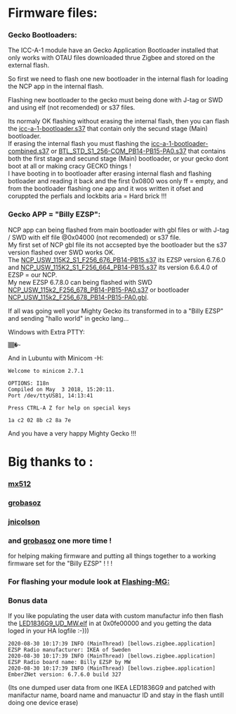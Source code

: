 # Firmware files:

### Gecko Bootloaders:
The ICC-A-1 module have an Gecko Application Bootloader installed that only works with OTAU files downloaded thrue Zigbee and stored on the external flash.  
  
So first we need to flash one new bootloader in the internal flash for loading the NCP app in the internal flash.  
  
Flashing new bootloader to the gecko must being done with J-tag or SWD and using elf (not recomended) or s37 files.    
  
Its normaly OK flashing without erasing the internal flash, then you can flash the [icc-a-1-bootloader.s37](icc-a-1-bootloader.s37) that contain only the secund stage (Main) bootloader.  
If erasing the internal flash you must flashing the [icc-a-1-bootloader-combined.s37](icc-a-1-bootloader-combined.s37) or [BTL_STD_S1_256-COM_PB14-PB15-PA0.s37](BTL_STD_S1_256-COM_PB14-PB15-PA0.s37) that contains both the first stage and secund stage (Main) bootloader, or your gecko dont boot at all or making cracy GECKO things !  
I have booting in to bootloader after erasing internal flash and flashing botloader and reading it back and the first 0x0800 wos only ff = empty, and from the bootloader flashing one app and it wos written it ofset and coruppted the perfials and lockbits aria = Hard brick !!!  

### Gecko APP = "Billy EZSP":
NCP app can being flashed from main bootloader with gbl files or with  J-tag / SWD with elf file @0x04000 (not recomended) or s37 file.  
My first set of NCP gbl file its not accsepted bye the bootloader but the s37 version flashed over SWD works OK.  
The [NCP_USW_115K2_S1_F256_676_PB14-PB15.s37](NCP_USW_115K2_S1_F256_676_PB14-PB15.s37) its EZSP version 6.7.6.0 and [NCP_USW_115K2_S1_F256_664_PB14-PB15.s37](NCP_USW_115K2_S1_F256_664_PB14-PB15.s37) its version 6.6.4.0 of EZSP = our NCP.  
My new EZSP 6.7.8.0 can being flashed with SWD [NCP_USW_115k2_F256_678_PB14-PB15-PA0.s37](NCP_USW_115k2_F256_678_PB14-PB15-PA0.s37) or bootloader [NCP_USW_115k2_F256_678_PB14-PB15-PA0.gbl](NCP_USW_115k2_F256_678_PB14-PB15-PA0.gbl).

If all was going well your Mighty Gecko its transformed in to a "Billy EZSP" and sending "hallo world" in gecko lang...  
  
Windows with Extra PTTY:
```
▒▒�~
```
And in Lubuntu with Minicom -H:
```
Welcome to minicom 2.7.1

OPTIONS: I18n                                                                
Compiled on May  3 2018, 15:20:11.                                           
Port /dev/ttyUSB1, 14:13:41                                                  
                                                                             
Press CTRL-A Z for help on special keys                                              
                                                                                     
1a c2 02 8b c2 8a 7e  
```

And you have a very happy Mighty Gecko !!!

# Big  thanks to : 
### [mx512](https://github.com/mtx512)
### [grobasoz](https://github.com/grobasoz)
### [jnicolson](https://github.com/jnicolson) 
### and [grobasoz](https://github.com/grobasoz) one more time !
for helping making firmware and putting all things together to a working firmware set for the "Billy EZSP" ! ! !  
 
 
### For flashing your module look at [Flashing-MG:](https://github.com/MattWestb/IKEA-TRADFRI-ICC-A-1-Module/tree/master/Flashing-MG)  
   
### Bonus data 

If you like populating the user data with custom manufactur info then flash the [LED1836G9_UD_MW.elf](LED1836G9_UD_MW.elf) in at 0x0fe00000  and you getting the data loged in your HA logfile :-)))  
```
2020-08-30 10:17:39 INFO (MainThread) [bellows.zigbee.application] EZSP Radio manufacturer: IKEA of Sweden
2020-08-30 10:17:39 INFO (MainThread) [bellows.zigbee.application] EZSP Radio board name: Billy EZSP by MW
2020-08-30 10:17:39 INFO (MainThread) [bellows.zigbee.application] EmberZNet version: 6.7.6.0 build 327
```
(Its one dumped user data from one IKEA LED1836G9 and patched with manifactur name, board name and manuactur ID and stay in the flash untill doing one device erase)
